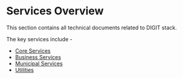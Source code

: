 # Services Overview

This section contains all technical documents related to DIGIT stack.

The key services include -

* [Core Services](core-service/)
* [Business Services](business-service.md)
* [Municipal Services](municipal-service/)
* [Utilities](utilities.md)

